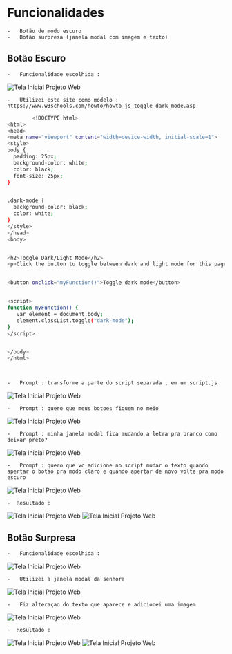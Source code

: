 # Funcionalidades


    -   Botão de modo escuro
    -   Botão surpresa (janela modal com imagem e texto)


## Botão Escuro


    -   Funcionalidade escolhida :


![Tela Inicial Projeto Web](public\img\print7.png)


    -   Utilizei este site como modelo : https://www.w3schools.com/howto/howto_js_toggle_dark_mode.asp


```bash
        <!DOCTYPE html>
<html>
<head>
<meta name="viewport" content="width=device-width, initial-scale=1">
<style>
body {
  padding: 25px;
  background-color: white;
  color: black;
  font-size: 25px;
}


.dark-mode {
  background-color: black;
  color: white;
}
</style>
</head>
<body>


<h2>Toggle Dark/Light Mode</h2>
<p>Click the button to toggle between dark and light mode for this page.</p>


<button onclick="myFunction()">Toggle dark mode</button>


<script>
function myFunction() {
   var element = document.body;
   element.classList.toggle("dark-mode");
}
</script>


</body>
</html>




```


    -   Prompt : transforme a parte do script separada , em um script.js


![Tela Inicial Projeto Web](public\img\print4.png)        


    -   Prompt : quero que meus botoes fiquem no meio
       
![Tela Inicial Projeto Web](public\img\print1.png)


    -   Prompt : minha janela modal fica mudando a letra pra branco como deixar preto?


![Tela Inicial Projeto Web](public\img\print2.png)


    -   Prompt : quero que vc adicione no script mudar o texto quando apertar o botao pra modo claro e quando apertar de novo volte pra modo escuro


![Tela Inicial Projeto Web](public\img\print10.png)


    -  Resultado :


![Tela Inicial Projeto Web](public\img\print11.png)
![Tela Inicial Projeto Web](public\img\print12.png)




## Botão Surpresa


    -   Funcionalidade escolhida :


![Tela Inicial Projeto Web](public\img\print6.png)


    -   Utilizei a janela modal da senhora


![Tela Inicial Projeto Web](public\img\print3.png)


    -   Fiz alteraçao do texto que aparece e adicionei uma imagem


![Tela Inicial Projeto Web](public\img\print5.png)


    -  Resultado :


![Tela Inicial Projeto Web](public\img\print9.png)
![Tela Inicial Projeto Web](public\img\print8.png)
